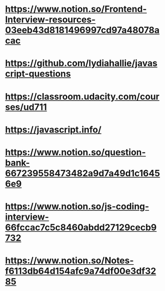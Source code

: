 # https://www.notion.so/Frontend-Interview-resources-03eeb43d8181496997cd97a48078acac
# https://github.com/lydiahallie/javascript-questions
# https://classroom.udacity.com/courses/ud711
# https://javascript.info/
# https://www.notion.so/question-bank-667239558473482a9d7a49d1c16456e9
# https://www.notion.so/js-coding-interview-66fccac7c5c8460abdd27129cecb9732
# https://www.notion.so/Notes-f6113db64d154afc9a74df00e3df3285
